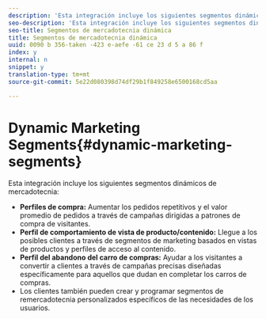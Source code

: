 ```yaml
---
description: 'Esta integración incluye los siguientes segmentos dinámicos de mercadotecnia '
seo-description: 'Esta integración incluye los siguientes segmentos dinámicos de mercadotecnia '
seo-title: Segmentos de mercadotecnia dinámica
title: Segmentos de mercadotecnia dinámica
uuid: 0090 b 356-taken -423 e-aefe -61 ce 23 d 5 a 86 f
index: y
internal: n
snippet: y
translation-type: tm+mt
source-git-commit: 5e22d080398d74df29b1f849258e6500168cd5aa

---
```



# Dynamic Marketing Segments{#dynamic-marketing-segments}

Esta integración incluye los siguientes segmentos dinámicos de mercadotecnia:

* **Perfiles de compra:** Aumentar los pedidos repetitivos y el valor promedio de pedidos a través de campañas dirigidas a patrones de compra de visitantes.
* **Perfil de comportamiento de vista de producto/contenido:** Llegue a los posibles clientes a través de segmentos de marketing basados en vistas de productos y perfiles de acceso al contenido.
* **Perfil del abandono del carro de compras:** Ayudar a los visitantes a convertir a clientes a través de campañas precisas diseñadas específicamente para aquellos que dudan en completar los carros de compras.
* Los clientes también pueden crear y programar segmentos de remercadotecnia personalizados específicos de las necesidades de los usuarios.

